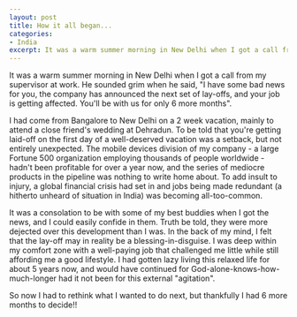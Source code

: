 ```yaml
---
layout: post
title: How it all began...
categories:
- India
excerpt: It was a warm summer morning in New Delhi when I got a call from my supervisor at work. He sounded grim when he said, "I have some bad news for you, the company has announced the next set of lay-offs, and your job is getting affected. You'll be with us for only 6 more months".
---
```


It was a warm summer morning in New Delhi when I got a call from my supervisor
at work. He sounded grim when he said, "I have some bad news for you, the
company has announced the next set of lay-offs, and your job is getting
affected. You'll be with us for only 6 more months".

I had come from Bangalore to New Delhi on a 2 week vacation, mainly to attend a
close friend's wedding at Dehradun. To be told that you're getting laid-off on
the first day of a well-deserved vacation was a setback, but not entirely
unexpected. The mobile devices division of my company - a large Fortune 500
organization employing thousands of people worldwide - hadn't been profitable
for over a year now, and the series of mediocre products in the pipeline was
nothing to write home about. To add insult to injury, a global financial crisis
had set in and jobs being made redundant (a hitherto unheard of situation in
India) was becoming all-too-common.

It was a consolation to be with some of my best buddies when I got the news, and
I could easily confide in them. Truth be told, they were more dejected over this
development than I was. In the back of my mind, I felt that the lay-off may in
reality be a blessing-in-disguise. I was deep within my comfort zone with a
well-paying job that challenged me little while still affording me a good
lifestyle. I had gotten lazy living this relaxed life for about 5 years now, and
would have continued for God-alone-knows-how-much-longer had it not been for
this external "agitation".

So now I had to rethink what I wanted to do next, but thankfully I had 6 more
months to decide!!
